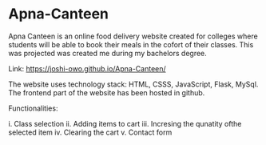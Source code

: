 # Apna-Canteen
Apna Canteen is an online food delivery website created for colleges where students will be able to book their meals in the cofort of their classes.
This was projected was created me during my bachelors degree. 

Link: https://joshi-owo.github.io/Apna-Canteen/

The website uses technology stack: HTML, CSSS, JavaScript, Flask, MySql.
The frontend part of the website has been hosted in github.

Functionalities:

i.    Class selection
ii.   Adding items to cart
iii.  Incresing the qunatity ofthe selected item
iv.   Clearing the cart
v.    Contact form
